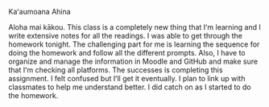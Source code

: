 Kaʻaumoana Ahina 

Aloha mai kākou. This class is a completely new thing that Iʻm learning and I write extensive notes for all the readings. I was able to get through the homework tonight. The challenging part for me is learning the sequence for doing the homework and follow all the different prompts. Also, I have to organize and manage the information in Moodle and GitHub and make sure that Iʻm checking all platforms. The successes is completing this assignment. I felt confused but Iʻll get it eventually. I plan to link up with classmates to help me understand better. I did catch on as I started to do the homework. 

